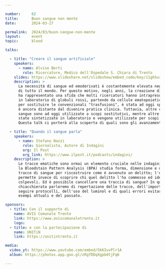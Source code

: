 ```yaml
---

number:     62
title:      Buon sangue non mente
date:       2024-03-27

permalink:  2024/03/buon-sangue-non-mente
layout:     event
topic:      blood

talks:

  - title: "Creare il sangue artificiale"
    speakers:
      - name: Alvise Berti
        role: Ricercatore, Medico dell'Ospedale S. Chiara di Trento
    slides: https://www.slideshare.net/slideshow/embed_code/key/11ghSurIptearE
    description: >
      La necessità di sangue ed emoderivati è costantemente elevata negli ospedali
      di tutto il mondo. Per questo motivo, negli anni, la creazione di "sangue artificiale"
      ha rappresentato una sfida che molti ricercatori hanno intrapreso. La sintesi
      in laboratorio di globuli rossi, partendo da cellule ematopoietiche totipotenti
      per sostituire le convenzionali "trasfusioni", è stata ad oggi sperimentata ma
      è ancora distante dal divenire pratica clinica. Tuttavia, altre componenti del
      sangue sono ad oggi utilizzate a scopi sostitutivi, mentre altre ancora sono
      state sintetizzate in laboratorio e vengono utilizzate per scopi terapeutici.
      Questa talk ci porterà alla scoperta di quali sono gli avanzamenti in questo campo.

  - title: "Quando il sangue parla"
    speakers:
      - name: Stefano Nazzi
        role: Giornalista, Autore di Indagini
        org: Il Post
        org_link: https://www.ilpost.it/podcasts/indagini/
    description: >
      Le tracce ematiche sono ormai un elemento cruciale nelle indagini criminali:
      la Bloodstain Pattern Analysis (BPA) studia forma, dimensione e direzione delle
      tracce di sangue per riscostruire come è avvenuto un delitto; l'esame del DNA
      permette invece di scoprire chi quel delitto l'ha commesso ed identificare i
      colpevoli. Ed è possibile cancellare una traccia di sangue? In questa
      chiacchierata parleremo di repertazione delle tracce, dell'importanza di
      seguire protocolli, dell'uso del luminol e di quali errori evitare tramite
      esempi attuali e del passato.

sponsors:
  - title: Con il supporto di
    name: AVIS Comunale Trento
    link: https://www.aviscomunaletrento.it
    logo:
  - title: e con la partecipazione di
    name: UNITiN
    link: https://unitintrento.it

media:
  video_yt: https://www.youtube.com/embed/5kKIuvPlr1A
  album: https://photos.app.goo.gl/zRgfDDqXgpbdtjFq6

---
```

